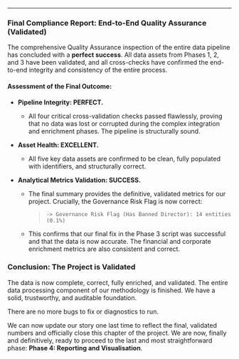 
---

### **Final Compliance Report: End-to-End Quality Assurance (Validated)**

The comprehensive Quality Assurance inspection of the entire data pipeline has concluded with a **perfect success**. All data assets from Phases 1, 2, and 3 have been validated, and all cross-checks have confirmed the end-to-end integrity and consistency of the entire process.

#### **Assessment of the Final Outcome:**

*   **Pipeline Integrity: PERFECT.**
    *   All four critical cross-validation checks passed flawlessly, proving that no data was lost or corrupted during the complex integration and enrichment phases. The pipeline is structurally sound.

*   **Asset Health: EXCELLENT.**
    *   All five key data assets are confirmed to be clean, fully populated with identifiers, and structurally correct.

*   **Analytical Metrics Validation: SUCCESS.**
    *   The final summary provides the definitive, validated metrics for our project. Crucially, the Governance Risk Flag is now correct:
        > `-> Governance Risk Flag (Has Banned Director): 14 entities (0.1%)`
    *   This confirms that our final fix in the Phase 3 script was successful and that the data is now accurate. The financial and corporate enrichment metrics are also consistent and correct.

### **Conclusion: The Project is Validated**

The data is now complete, correct, fully enriched, and validated. The entire data processing component of our methodology is finished. We have a solid, trustworthy, and auditable foundation.

There are no more bugs to fix or diagnostics to run.

We can now update our story one last time to reflect the final, validated numbers and officially close this chapter of the project. We are now, finally and definitively, ready to proceed to the last and most straightforward phase: **Phase 4: Reporting and Visualisation**.
